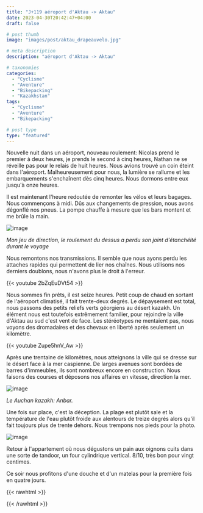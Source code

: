 ```yaml
---
title: "J+119 aéroport d'Aktau -> Aktau"
date: 2023-04-30T20:42:47+04:00
draft: false

# post thumb
image: "images/post/aktau_drapeauvelo.jpg"

# meta description
description: "aéroport d'Aktau -> Aktau"

# taxonomies
categories:
  - "Cyclisme" 
  - "Aventure" 
  - "Bikepacking"
  - "Kazakhstan" 
tags:
  - "Cyclisme" 
  - "Aventure" 
  - "Bikepacking" 

# post type
type: "featured"
---
```


Nouvelle nuit dans un aéroport, nouveau roulement: Nicolas prend le premier à deux heures, je prends le second à cinq heures, Nathan ne se réveille pas pour le relais de huit heures. Nous avions trouvé un coin éteint dans l'aéroport. Malheureusement pour nous, la lumière se rallume et les embarquements s'enchaînent dès cinq heures. Nous dormons entre eux jusqu'à onze heures. 

Il est maintenant l'heure redoutée de remonter les vélos et leurs bagages. Nous commençons à midi. Dûs aux changements de pression, nous avons dégonflé nos pneus. La pompe chauffe à mesure que les bars montent et me brûle la main. 

![image](../../images/post/aktau_jdd.jpg)

_Mon jeu de direction, le roulement du dessus a perdu son joint d'étanchéité durant le voyage_

Nous remontons nos transmissions. Il semble que nous ayons perdu les attaches rapides qui permettent de lier nos chaînes. Nous utilisons nos derniers doublons, nous n'avons plus le droit à l'erreur. 

{{< youtube 2bZqEuDVt54 >}} 

Nous sommes fin prêts, il est seize heures. Petit coup de chaud en sortant de l'aéroport climatisé, il fait trente-deux degrés. Le dépaysement est total, nous passons des petits reliefs verts géorgiens au désert kazakh. Un élément nous est toutefois extrêmement familier, pour rejoindre la ville d'Aktau au sud c'est vent de face. Les stéréotypes ne mentaient pas, nous voyons des dromadaires et des chevaux en liberté après seulement un kilomètre. 

{{< youtube Zupe5hnV_Aw >}} 

Après une trentaine de kilomètres, nous atteignons la ville qui se dresse sur le désert face à la mer caspienne. De larges avenues sont bordées de barres d'immeubles, ils sont nombreux encore en construction. Nous faisons des courses et déposons nos affaires en vitesse, direction la mer. 

![image](../../images/post/aktau_auchan.jpg)

_Le Auchan kazakh: Anbar._ 

Une fois sur place, c'est la déception. La plage est plutôt sale et la température de l'eau plutôt froide aux alentours de treize degrés alors qu'il fait toujours plus de trente dehors. Nous trempons nos pieds pour la photo. 

![image](../../images/post/aktau_mer.jpg)

Retour à l'appartement où nous dégustons un pain aux oignons cuits dans une sorte de tandoor, un four cylindrique vertical. 8/10, très bon pour vingt centimes. 

Ce soir nous profitons d'une douche et d'un matelas pour la première fois en quatre jours. 

{{< rawhtml >}} 
<div class="strava-embed-placeholder" data-embed-type="activity" data-embed-id="8984672944"></div><script src="https://strava-embeds.com/embed.js"></script>
{{< /rawhtml >}} 
